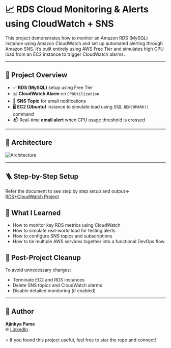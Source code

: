 # 📈 RDS Cloud Monitoring & Alerts using CloudWatch + SNS

This project demonstrates how to monitor an Amazon RDS (MySQL) instance using Amazon CloudWatch and set up automated alerting through Amazon SNS. It’s built entirely using AWS Free Tier and simulates high CPU load from an EC2 instance to trigger CloudWatch alarms.

---

## 🚀 Project Overview

- ✅ **RDS (MySQL)** setup using Free Tier
- 📊 **CloudWatch Alarm** on `CPUUtilization`
- 🔔 **SNS Topic** for email notifications
- 🖥️ **EC2 (Ubuntu)** instance to simulate load using SQL `BENCHMARK()` command
- 📬 Real-time **email alert** when CPU usage threshold is crossed

---

## 🧱 Architecture

![Architecture](./architecture.png)

---

## 🪜 Step-by-Step Setup

Refer the document to see step by step setup and output=>
[RDS+CloudWatch Project](./RDS+CloudWatch%20Project.docx)

## 🎯 What I Learned

- How to monitor key RDS metrics using CloudWatch
- How to simulate real-world load for testing alerts
- How to configure SNS topics and subscriptions
- How to tie multiple AWS services together into a functional DevOps flow

## 🧹 Post-Project Cleanup

To avoid unnecessary charges:

- Terminate EC2 and RDS instances
- Delete SNS topics and CloudWatch alarms
- Disable detailed monitoring (if enabled)

---

## 👤 Author

**Ajinkya Pame**  
🌐 [LinkedIn](https://www.linkedin.com/in/ajinkya-pame-4a752b346)

⭐ If you found this project useful, feel free to star the repo and connect!
